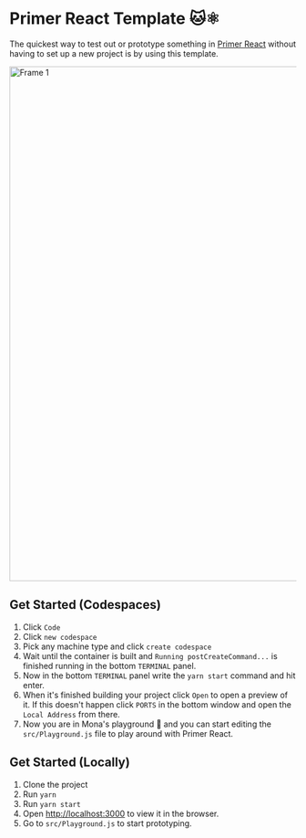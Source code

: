 # Primer React Template 🐱⚛️

The quickest way to test out or prototype something in [Primer React](https://primer.style/react/) without having to set up a new project is by using this template. 

<img width="902" alt="Frame 1" src="https://user-images.githubusercontent.com/980622/133631986-066f1e9c-a3f4-4777-8edc-22adaa8273c9.png">

## Get Started (Codespaces)

1. Click `Code`
2. Click `new codespace`
3. Pick any machine type and click `create codespace`
4. Wait until the container is built and `Running postCreateCommand...` is finished running in the bottom `TERMINAL` panel.
5. Now in the bottom `TERMINAL` panel write the `yarn start` command and hit enter.
6. When it's finished building your project click `Open` to open a preview of it. If this doesn't happen click `PORTS` in the bottom window and open the `Local Address` from there.
7. Now you are in Mona's playground 🎉 and you can start editing the `src/Playground.js` file to play around with Primer React.

## Get Started (Locally)

1. Clone the project
2. Run `yarn`
3. Run `yarn start`
4. Open [http://localhost:3000](http://localhost:3000) to view it in the browser.
5. Go to `src/Playground.js` to start prototyping.
